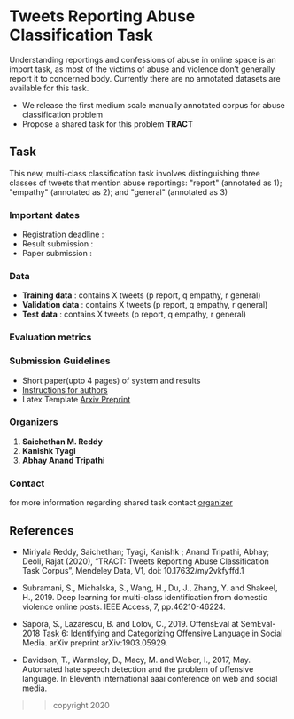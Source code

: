 # **Tweets Reporting Abuse Classification Task** 

Understanding reportings and confessions of abuse in online space is an import task, as most of the victims of abuse and violence don’t generally report it to concerned body. Currently there are no annotated datasets are available for this task.

* We release the first medium scale manually annotated corpus for abuse classification problem
* Propose a shared task for this problem **TRACT**

## Task
This new, multi-class classification task involves distinguishing three classes of tweets that mention abuse reportings: "report" (annotated as 1);  "empathy" (annotated as 2);  and   "general" (annotated as 3) 

### Important dates
* Registration deadline :  
* Result submission :
* Paper submission :

### Data
* **Training data** : contains X tweets (p report, q empathy, r general)
* **Validation data** : contains X tweets (p report, q empathy, r general)
* **Test data** : contains X tweets (p report, q empathy, r general)

### Evaluation metrics



### Submission Guidelines
* Short paper(upto 4 pages) of system and results
* [Instructions for authors](https://github.com/Saichethan/TRACT/ioa)
* Latex Template [Arxiv Preprint](https://github.com/Saichethan/TRACT/blob/master/Style%20and%20Template%20for%20Preprints%20(arXiv%2C%20bio-arXiv).zip)


### Organizers
1. **Saichethan M. Reddy**
2. **Kanishk Tyagi**
3. **Abhay Anand Tripathi**

### Contact
for more information regarding shared task contact [organizer](mailto:saichethanreddymiriyala@gmail.com)

## References

* Miriyala Reddy, Saichethan; Tyagi, Kanishk ; Anand Tripathi, Abhay; Deoli, Rajat (2020), “TRACT: Tweets Reporting Abuse Classification Task Corpus”, Mendeley Data, V1, doi: 10.17632/my2vkfyffd.1

* Subramani, S., Michalska, S., Wang, H., Du, J., Zhang, Y. and Shakeel, H., 2019. Deep learning for multi-class identification from domestic violence online posts. IEEE Access, 7, pp.46210-46224.

* Sapora, S., Lazarescu, B. and Lolov, C., 2019. OffensEval at SemEval-2018 Task 6: Identifying and Categorizing Offensive Language in Social Media. arXiv preprint arXiv:1903.05929.

* Davidson, T., Warmsley, D., Macy, M. and Weber, I., 2017, May. Automated hate speech detection and the problem of offensive language. In Eleventh international aaai conference on web and social media.


>>copyright 2020
